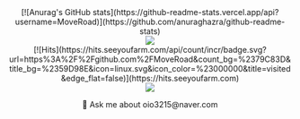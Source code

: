 <div align=center>
  <div>[![Anurag's GitHub stats](https://github-readme-stats.vercel.app/api?username=MoveRoad)](https://github.com/anuraghazra/github-readme-stats)</div>
  <a href="https://byul91oh.tistory.com/">
    <img
    src="http://img.shields.io/badge/-Tech%20Blog-655ced?style=flat&logo=github&link=https://byul91oh.tistory.com/"
    style="height : auto; margin-left : 10px; margin-right : 10px;"/>
  </a> 
  <div>[![Hits](https://hits.seeyoufarm.com/api/count/incr/badge.svg?url=https%3A%2F%2Fgithub.com%2FMoveRoad&count_bg=%2379C83D&title_bg=%2359D98E&icon=linux.svg&icon_color=%23000000&title=visited&edge_flat=false)](https://hits.seeyoufarm.com)</div>
  <a href="mailto:quf8093@gmail.com">
    <img
    src="https://img.shields.io/badge/Gmail-d14836?style=flat-square&logo=Gmail&logoColor=white&link=mailto:quf8093@gmail.com"
    style="height : auto; margin-left : 10px; margin-right : 10px;"/>
  </a>

  <p> 💬 Ask me about oio3215@naver.com </p>
  
</div>

<!--


**MoveRoad/MoveRoad** is a ✨ _special_ ✨ repository because its `README.md` (this file) appears on your GitHub profile.

Here are some ideas to get you started:

- 🔭 I’m currently working on ...
- 🌱 I’m currently learning ...
- 👯 I’m looking to collaborate on ...
- 🤔 I’m looking for help with ...
- 💬 Ask me about ...
- 📫 How to reach me: ...
- 😄 Pronouns: ...
- ⚡ Fun fact: ...
-->
